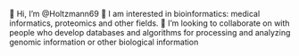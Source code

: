 👋 Hi, I’m @Holtzmann69
👀 I am interested in bioinformatics: medical informatics, proteomics and other fields.
💞️ I’m looking to collaborate on with people who develop databases and algorithms for processing and analyzing genomic information or other biological information
